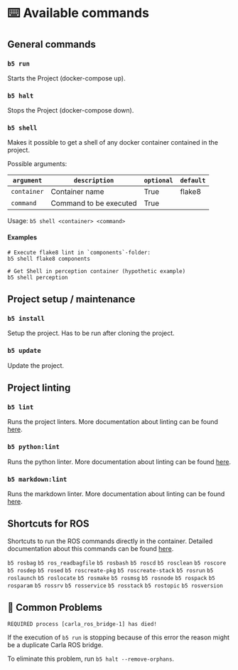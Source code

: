 # ⌨️ Available commands

## General commands

### `b5 run`

Starts the Project (docker-compose up).

### `b5 halt`

Stops the Project (docker-compose down).

### `b5 shell`

Makes it possible to get a shell of any docker container contained in the project.

Possible arguments:

| `argument`  | `description`          | `optional` | `default` |
|-------------|------------------------|------------|-----------|
| `container` | Container name         | True       | flake8    |
| `command`   | Command to be executed | True       |           |

Usage: `b5 shell <container> <command>`

#### Examples

```shell
# Execute flake8 lint in `components`-folder:
b5 shell flake8 components

# Get Shell in perception container (hypothetic example)
b5 shell perception
```

## Project setup / maintenance

### `b5 install`

Setup the project. Has to be run after cloning the project.

### `b5 update`

Update the project.

## Project linting

### `b5 lint`

Runs the project linters. More documentation about linting can be found [here](../02_development/02_linting.md).

### `b5 python:lint`

Runs the python linter. More documentation about linting can be found [here](../02_development/02_linting.md).

### `b5 markdown:lint`

Runs the markdown linter. More documentation about linting can be found [here](../02_development/02_linting.md).

## Shortcuts for ROS
Shortcuts to run the ROS commands directly in the container. Detailed documentation 
about this commands can be found [here](http://wiki.ros.org/ROS/CommandLineTools#Common_user_tools).

`b5 rosbag`
`b5 ros_readbagfile`
`b5 rosbash`
`b5 roscd`
`b5 rosclean`
`b5 roscore`
`b5 rosdep`
`b5 rosed`
`b5 roscreate-pkg`
`b5 roscreate-stack`
`b5 rosrun`
`b5 roslaunch`
`b5 roslocate`
`b5 rosmake`
`b5 rosmsg`
`b5 rosnode`
`b5 rospack`
`b5 rosparam`
`b5 rossrv`
`b5 rosservice`
`b5 rosstack`
`b5 rostopic`
`b5 rosversion`

## 🚨 Common Problems

`
REQUIRED process [carla_ros_bridge-1] has died!
`

If the execution of `b5 run` is stopping because of this error the reason might be a duplicate Carla ROS bridge.

To eliminate this problem, run `b5 halt --remove-orphans`.
